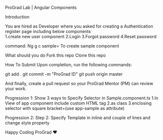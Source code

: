 ProGrad Lab | Angular Components

Introduction

You are hired as Developer where you asked for creating a Authentication register  page including below components  
  1.create new user component
  2.Login
  3.Forgot password
  4.Reset password
  
command:
Ng g c sample= To create sample component


What should you do
Fork this repo
Clone this repo


How To Submit
Upon completion, run the following commands:

git add .
git commit -m "ProGrad ID"
git push origin master

And finally, create a pull request so your ProGrad Mentor (PM) can review your work.

Progression 1: 
Show 3 ways to Specify Selector in Sample.component.ts
    1.In View of app component include custom HTML tag 
    <app-sample></app-sample>
    2.as class
    3.enclosing selector with square bracket=(use app-sample as attribute)

Progression 2: 
Step 2: Specify Template in inline and couple of lines and change style property



Happy Coding ProGrad ❤️

